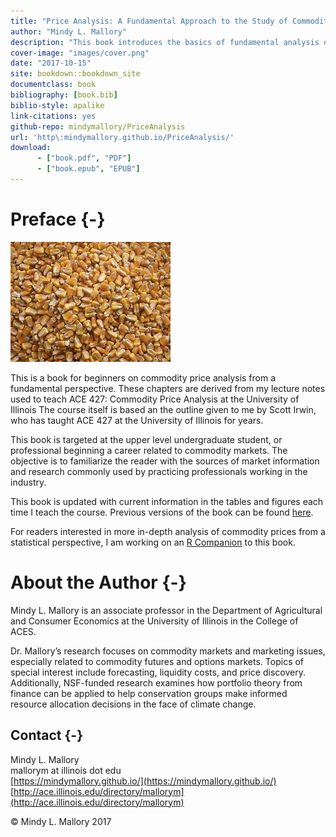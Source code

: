 ```yaml
--- 
title: "Price Analysis: A Fundamental Approach to the Study of Commodity Prices"
author: "Mindy L. Mallory"
description: "This book introduces the basics of fundamental analysis of prices in food commodity markets. Learn how to follow and understand futures markets for commodities like corn, soybeans, wheat, live cattle, feeder cattle, hogs, ethanol, and crude oil. Learn about calendar, wheat, soybean crush, corn crush, and cattle crush spreads. Most importantly, learn about which USDA reports are important to markets, when they come out, and why they move prices, with special emphasis on the WASDE, Grain Stocks, Prospective Plantings, Planted Acres,  Crop Production, and Crop Progress and Condition reports."
cover-image: "images/cover.png"
date: "2017-10-15"
site: bookdown::bookdown_site
documentclass: book
bibliography: [book.bib]
biblio-style: apalike
link-citations: yes
github-repo: mindymallory/PriceAnalysis
url: 'http\:mindymallory.github.io/PriceAnalysis/'
download:
      - ["book.pdf", "PDF"]
      - ["book.epub", "EPUB"]
---
```




# Preface {-}


![](images/cover.png)

This is a book for beginners on commodity price analysis from a fundamental perspective. These chapters are derived from my lecture notes used to teach ACE 427: Commodity Price Analysis at the University of Illinois The course itself is based an the outline given to me by Scott Irwin, who has taught ACE 427 at the University of Illinois for years. 

This book is targeted at the upper level undergraduate student, or professional beginning a career related to commodity markets. The objective is to familiarize the reader with the sources of market information and research commonly used by practicing professionals working in the industry.

This book is updated with current information in the tables and figures each time I teach the course. Previous versions of the book can be found [here](https://github.com/mindymallory/PriceAnalysis/releases).

For readers interested in more in-depth analysis of commodity prices from a statistical perspective, I am working on an [R Companion](http://mindymallory.github.io/R-Companion-Price-Analysis/index.html) to this book. 

# About the Author {-}

Mindy L. Mallory is an associate professor in the Department of Agricultural and Consumer Economics at the University of Illinois in the College of ACES.

Dr. Mallory’s research focuses on commodity markets and marketing issues, especially related to commodity futures and options markets. Topics of special interest include forecasting, liquidity costs, and price discovery. Additionally, NSF-funded research examines how portfolio theory from finance can be applied to help conservation groups make informed resource allocation decisions in the face of climate change.

## Contact {-}
Mindy L. Mallory  
mallorym at illinois dot edu  
[https://mindymallory.github.io/](https://mindymallory.github.io/)  
[http://ace.illinois.edu/directory/mallorym](http://ace.illinois.edu/directory/mallorym)

<p>&copy; Mindy L. Mallory 2017</p>
